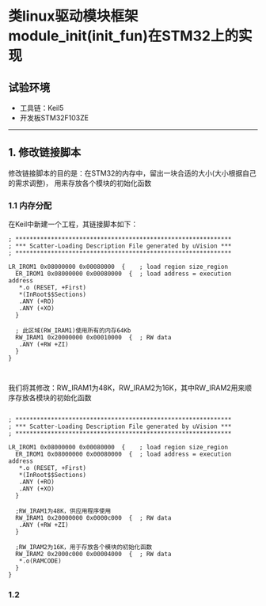 # 类linux驱动模块框架module_init(init_fun)在STM32上的实现

## 试验环境
* 工具链：Keil5
* 开发板STM32F103ZE

-----------------------------------------------

## 1. 修改链接脚本

修改链接脚本的目的是：在STM32的内存中，留出一块合适的大小(大小根据自己的需求调整)，
用来存放各个模块的初始化函数

### 1.1 内存分配

在Keil中新建一个工程，其链接脚本如下：

```
; *************************************************************
; *** Scatter-Loading Description File generated by uVision ***
; *************************************************************

LR_IROM1 0x08000000 0x00080000  {    ; load region size_region
  ER_IROM1 0x08000000 0x00080000  {  ; load address = execution address
   *.o (RESET, +First)
   *(InRoot$$Sections)
   .ANY (+RO)
   .ANY (+XO)
  }
  
  ; 此区域(RW_IRAM1)使用所有的内存64Kb
  RW_IRAM1 0x20000000 0x00010000  {  ; RW data
   .ANY (+RW +ZI)
  }
}



```

我们将其修改：RW_IRAM1为48K，RW_IRAM2为16K，其中RW_IRAM2用来顺序存放各模块的初始化函数

```

; *************************************************************
; *** Scatter-Loading Description File generated by uVision ***
; *************************************************************

LR_IROM1 0x08000000 0x00080000  {    ; load region size_region
  ER_IROM1 0x08000000 0x00080000  {  ; load address = execution address
   *.o (RESET, +First)
   *(InRoot$$Sections)
   .ANY (+RO)
   .ANY (+XO)
  }
  
  ;RW_IRAM1为48K，供应用程序使用
  RW_IRAM1 0x20000000 0x0000c000  {  ; RW data
   .ANY (+RW +ZI)
  }
  
  ;RW_IRAM2为16K，用于存放各个模块的初始化函数
  RW_IRAM2 0x2000c000 0x00004000  {  ; RW data
   *.o(RAMCODE)
  }
}

```

### 1.2 

